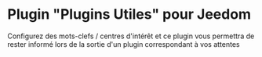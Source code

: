 # Plugin "Plugins Utiles" pour Jeedom

Configurez des mots-clefs / centres d'intérêt et ce plugin vous permettra de rester informé lors de la sortie d'un plugin correspondant à vos attentes
